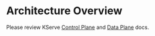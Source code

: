# Architecture Overview

Please review KServe [Control Plane](https://github.com/kserve/website/blob/main/docs/modelserving/control_plane.md)
and [Data Plane](https://github.com/kserve/website/blob/main/docs/modelserving/data_plane.md) docs.